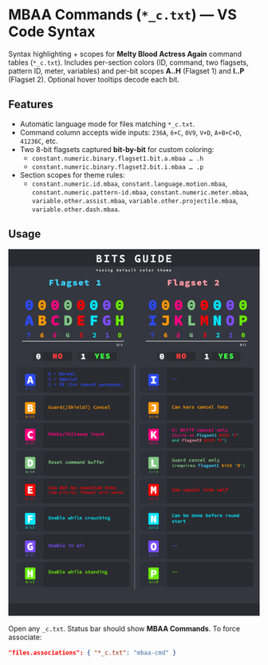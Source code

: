 # MBAA Commands (`*_c.txt`) — VS Code Syntax

Syntax highlighting + scopes for **Melty Blood Actress Again** command tables (`*_c.txt`).
Includes per-section colors (ID, command, two flagsets, pattern ID, meter, variables) and per-bit scopes **A..H** (Flagset 1) and **I..P** (Flagset 2). Optional hover tooltips decode each bit.

## Features

- Automatic language mode for files matching `*_c.txt`.
- Command column accepts wide inputs: `236A`, `6+C`, `0V9`, `V+D`, `A+B+C+D`, `41236C`, etc.
- Two 8-bit flagsets captured **bit-by-bit** for custom coloring:
  - `constant.numeric.binary.flagset1.bit.a.mbaa … .h`
  - `constant.numeric.binary.flagset2.bit.i.mbaa … .p`
- Section scopes for theme rules:
  - `constant.numeric.id.mbaa`, `constant.language.motion.mbaa`,
    `constant.numeric.pattern-id.mbaa`, `constant.numeric.meter.mbaa`,
    `variable.other.assist.mbaa`, `variable.other.projectile.mbaa`,
    `variable.other.dash.mbaa`.

## Usage

![Bits Guide](https://github.com/bigorados-bigo/MBAA-Commands/blob/main/HanteiBits.png?raw=true)


Open any `_c.txt`. Status bar should show **MBAA Commands**.
To force associate:

```json
"files.associations": { "*_c.txt": "mbaa-cmd" }
```
